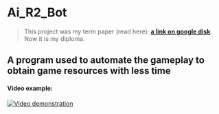 # Ai_R2_Bot

>This project was my term paper (read here):
**[a link on google disk](https://drive.google.com/drive/folders/14WRtk8WBhtnuTLLVf_2mkZNk5lX2AbS5?usp=sharing)**.
>Now it is my diploma.

## A program used to automate the gameplay to obtain game resources with less time

#### Video example:
[![Video demonstration](https://img.youtube.com/vi/xeejWRi8t00/0.jpg)](https://www.youtube.com/watch?v=xeejWRi8t00)

